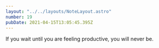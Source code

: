 ```yaml
---
layout: "../../layouts/NoteLayout.astro"
number: 19
pubDate: 2021-04-15T13:05:45.395Z
---
```


If you wait until you are feeling productive, you will never be.